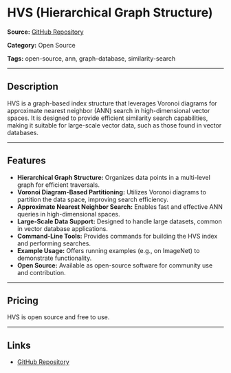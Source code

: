 # HVS (Hierarchical Graph Structure)

**Source:** [GitHub Repository](https://github.com/chuanxiao1983/HVS)

**Category:** Open Source

**Tags:** open-source, ann, graph-database, similarity-search

---

## Description

HVS is a graph-based index structure that leverages Voronoi diagrams for approximate nearest neighbor (ANN) search in high-dimensional vector spaces. It is designed to provide efficient similarity search capabilities, making it suitable for large-scale vector data, such as those found in vector databases.

---

## Features

- **Hierarchical Graph Structure:** Organizes data points in a multi-level graph for efficient traversals.
- **Voronoi Diagram-Based Partitioning:** Utilizes Voronoi diagrams to partition the data space, improving search efficiency.
- **Approximate Nearest Neighbor Search:** Enables fast and effective ANN queries in high-dimensional spaces.
- **Large-Scale Data Support:** Designed to handle large datasets, common in vector database applications.
- **Command-Line Tools:** Provides commands for building the HVS index and performing searches.
- **Example Usage:** Offers running examples (e.g., on ImageNet) to demonstrate functionality.
- **Open Source:** Available as open-source software for community use and contribution.

---

## Pricing

HVS is open source and free to use.

---

## Links

- [GitHub Repository](https://github.com/chuanxiao1983/HVS)
